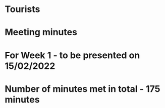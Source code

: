 # Tourists

# Meeting minutes 
# For Week 1 - to be presented on 15/02/2022
# Number of minutes met in total - 175 minutes 
